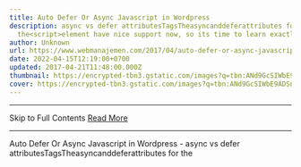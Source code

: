 ```yaml
---
title: Auto Defer Or Async Javascript in Wordpress
description: async vs defer attributesTagsTheasyncanddeferattributes for
  the<script>element have nice support now, so its time to learn exactly
author: Unknown
url: https://www.webmanajemen.com/2017/04/auto-defer-or-async-javascript-in-wp.html
date: 2022-04-15T12:19:00+0700
updated: 2017-04-21T11:48:00.000Z
thumbnail: https://encrypted-tbn3.gstatic.com/images?q=tbn:ANd9GcSIWbE9ADSn11CH5cNI3gcioX1mK17u9QAfTSLX9hxLtwyXgFYdt0J_Yyrw
cover: https://encrypted-tbn3.gstatic.com/images?q=tbn:ANd9GcSIWbE9ADSn11CH5cNI3gcioX1mK17u9QAfTSLX9hxLtwyXgFYdt0J_Yyrw
---
```


<hr/> Skip to Full Contents <a href="https://www.webmanajemen.com/2017/04/auto-defer-or-async-javascript-in-wp.html" rel="follow" class="button" id="read-more">Read More</a> <hr/> Auto Defer Or Async Javascript in Wordpress - async vs defer attributesTagsTheasyncanddeferattributes for the<script>element have nice support now, so its time to learn exactly async vs defer attributes


Tags:

The async and defer attributes for the <script> element have nice support now, so it’s time to learn exactly what they do!



Legend



                <script>                                            
Let's begin by process what <script> with none attributes                 will. The HTML file are parsed till the script file is hit, at                 that time parsing can stop and a call for participation are                 created to fetch the file (if it's external). The script can                 then be dead before parsing is resumed.             
                                        
                <script async>                                            
async downloads the file through out HTML parsing and can pause                 the HTML program to execute it once it'sfinished downloading.             
                                        
                <script defer>                                            
defer downloads the file throughout hypertext markup language                 parsing and can solely execute it once the computer program has                 completed. defer scripts also are guarenteed to execute within                 the order that they seem within the document.             
                                        
                When should I use what?                                             
Typically you would like to use async wherever attainable, then                 defer then no attribute. Here area unit some general rules to                 follow:             

                    If the script is modular and does not rely on any scripts                     then useasync.                 
                    If the script relies upon or is relied upon by another                     script then usedefer.                 
If the script is small and is relied upon by anasync script then use an inlinescript with no attributes placed                    above the async scripts.                 

                Support                                             
IE9 and below have some pretty unhealthy bugs in their                 implementation of defersuch that the execution order isn't                 guarenteed. If you would like to support <= IE9 i like to                 recommend not exploitation defer in the least and embrace your                 scripts with no attribute if the execution order matters.                                     Read the specifics here                                .             

This time I will give functions.php custom to automatically defer or         async javascript (js).     
Function: adding async = "async" for async and defer = "defer" to defer         javascript (js).     

        defer 
  add_defer_attribute function ($ tag, $ handle) {
    // add script handles to the array below
    $ Scripts_to_defer = array ( 'my-js-handle', 'another-handle');
   
    foreach ($ scripts_to_defer as $ defer_script) {
       if ($ defer_script === $ handle) {
          return str_replace ( 'src', 'defer = "defer" src ", $ tags);
       }
    }
    return $ tag;
 } 
  add_filter ( 'script_loader_tag', 'add_defer_attribute', 10, 2); 
    
    async 
  add_async_attribute function ($ tag, $ handle) {
    // add script handles to the array below
    $ Scripts_to_async = array ( 'my-js-handle', 'another-handle');
   
    foreach ($ scripts_to_async as $ async_script) {
       if ($ async_script === $ handle) {
          return str_replace ( 'src', 'async = "async" src ", $ tags);
       }
    }
    return $ tag;
 } 
  add_filter ( 'script_loader_tag', 'add_async_attribute', 10, 2); 
Let me know if you have any questions below. <hr/> Skip to Full Contents <a href="https://www.webmanajemen.com/2017/04/auto-defer-or-async-javascript-in-wp.html" rel="follow" class="button" id="read-more">Read More</a> <hr/>